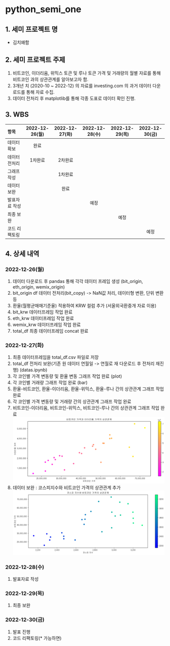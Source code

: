 # python_semi_one
## 1. 세미 프로젝트 명
- 김치왜함

## 2. 세미 프로젝트 주제
1. 비트코인, 이더리움, 위믹스 토큰 및 루나 토큰 가격 및 거래량의 월별 자료를 통해 비트코인 과의 상관관계를 알아보고자 함.
2. 3개년 치 (2020-10 ~ 2022-12) 의 자료를 investing.com 의 과거 데이터 다운로드를 통해 자료 수집.
3. 데이터 전처리 후 matplotlib를 통해 각종 도표로 데이터 확인 진행.

## 3. WBS
|항목|2022-12-26(월)|2022-12-27(화)|2022-12-28(수)|2022-12-29(목)|2022-12-30(금)|
|:-|:-:|:-:|:-:|:-:|:-:|
|데이터 확보|완료|||||
|데이터 전처리|1차완료|2차완료||||
|그래프 작성||1차완료||||
|데이터 보완||완료||||
|발표자료 작성|||예정|||
|최종 보완||||예정||
|코드 리팩토링|||||예정|


## 4. 상세 내역
### 2022-12-26(월)
1.  데이터 다운로드 후 pandas 통해 각각 데이터 프레임 생성 (bit_origin, eth_origin, wemix_origin)
2. bit_origin df 데이터 전처리(bit_copy) -> NaN값 처리, 데이터형 변환, 단위 변환 등
3. 환율(월평균매매기준율) 적용하여 KRW 컬럼 추가 (서울외국환중개 자료 이용)
4. bit_krw 데이터프레임 작업 완료
5. eth_krw 데이터프레임 작업 완료
6. wemix_krw 데이터프레임 작업 완료
7. total_df 최종 데이터프레임 concat 완료

### 2022-12-27(화)
1. 최종 데이터프레임을 total_df.csv 파일로 저장
2. total_df 전처리 보완(기존 원 데이터 연월일 -> 연월로 재 다운로드 후 전처리 재진행) (datas.ipynb)
3. 각 코인별 가격 변동량 및 환율 변동 그래프 작업 완료 (plot)
4. 각 코인별 거래량 그래프 작업 완료 (bar)
5. 환율-비트코인, 환율-이더리움, 환율-위믹스, 환율-루나 간의 상관관계 그래프 작업 완료
6. 각 코인별 가격 변동량 및 거래량 간의 상관관계 그래프 작업 완료
7. 비트코인-이더리움, 비트코인-위믹스, 비트코인-루나 간의 상관관계 그래프 작업 완료
![bit_eth](./images/bit_eth.png)
8. 데이터 보완 : 코스피지수와 비트코인 가격의 상관관계 추가
![kospi_bit](./images/kospi_bit.png)

### 2022-12-28(수)
1. 발표자료 작성

### 2022-12-29(목)
1. 최종 보완

### 2022-12-30(금)
1. 발표 진행
2. 코드 리팩토링(* 가능하면)